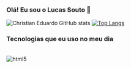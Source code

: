 ### Olá! Eu sou o Lucas Souto 👋

![Christian Eduardo GitHub stats](https://github-readme-stats.vercel.app/api?username=Christian985&show_icons=true&theme=tokyonight)
[![Top Langs](https://github-readme-stats.vercel.app/api/top-langs/?username=Christian985&langs_count=8)](https://github.com/anuraghazra/github-readme-stats)

### Tecnologias que eu uso no meu dia

<div style="display: inline_block"></br>

<img align="center" alt="html5" src="https://img.shields.io/badge/Python-3776AB?style=for-the-badge&logo=python&logoColor=white">

</div>
